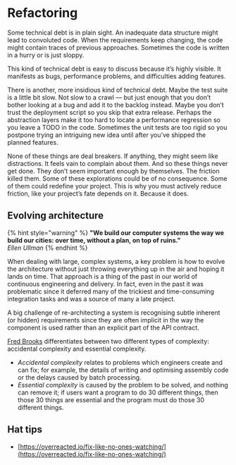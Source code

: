 # Refactoring

Some technical debt is in plain sight. An inadequate data structure might lead to convoluted code. When the requirements keep changing, the code might contain traces of previous approaches. Sometimes the code is written in a hurry or is just sloppy.

This kind of technical debt is easy to discuss because it’s highly visible. It manifests as bugs, performance problems, and difficulties adding features.

There is another, more insidious kind of technical debt. Maybe the test suite is a little bit slow. Not slow to a crawl — but just enough that you don’t bother looking at a bug and add it to the backlog instead. Maybe you don’t trust the deployment script so you skip that extra release. Perhaps the abstraction layers make it too hard to locate a performance regression so you leave a TODO in the code. Sometimes the unit tests are too rigid so you postpone trying an intriguing new idea until after you’ve shipped the planned features.

None of these things are deal breakers. If anything, they might seem like distractions. It feels vain to complain about them. And so these things never get done. They don’t seem important enough by themselves. The friction killed them. Some of these explorations could be of no consequence. Some of them could redefine your project. This is why you must actively reduce friction, like your project’s fate depends on it. Because it does.

## Evolving architecture

{% hint style="warning" %}
**"We build our computer systems the way we build our cities: over time, without a plan, on top of ruins."**  
_Ellen Ullman_
{% endhint %}

When dealing with large, complex systems, a key problem is how to evolve the architecture without just throwing everything up in the air and hoping it lands on time. That approach is a thing of the past in our world of continuous engineering and delivery. In fact, even in the past it was problematic since it deferred many of the trickiest and time-consuming integration tasks and was a source of many a late project.

A big challenge of re-architecting a system is recognising subtle inherent \(or hidden\) requirements since they are often implicit in the way the component is used rather than an explicit part of the API contract.

[Fred Brooks](https://en.wikipedia.org/wiki/Fred_Brooks) differentiates between two different types of complexity: accidental complexity and essential complexity.

* _Accidental complexity_ relates to problems which engineers create and can fix; for example, the details of writing and optimising assembly code or the delays caused by batch processing. 
* _Essential complexity_ is caused by the problem to be solved, and nothing can remove it; if users want a program to do 30 different things, then those 30 things are essential and the program must do those 30 different things.

## Hat tips

* [https://overreacted.io/fix-like-no-ones-watching/](https://overreacted.io/fix-like-no-ones-watching/)

